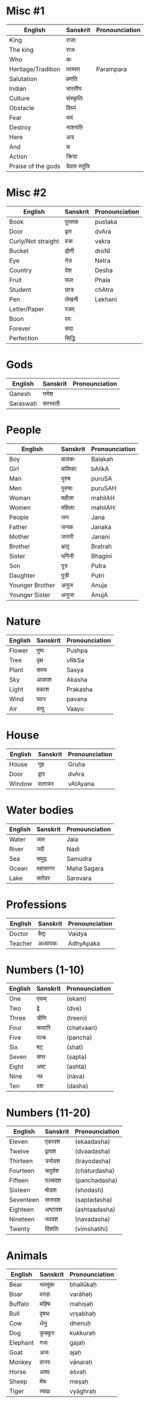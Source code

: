 # Misc #1
|English | Sanskrit | Pronounciation | 
|-|-|-|
|King|राजा|
|The king|राजः|
|Who|कः|
|Heritage/Tradition|परम्परा | Parampara
|Salutation|प्रणति|
|Indian|भारतीय |
|Culture|संस्कृतिः|
|Obstacle|विघ्नं |
|Fear|भयं |
|Destroy|नाशयति|
|Here|अत्र |
|And|च|
|Action|क्रिया|
|Praise of the gods|देवता स्तुतिः|

# Misc #2
|English | Sanskrit | Pronounciation | 
|-|-|-|
|Book|पुस्तक|pustaka
|Door|द्वार|dvAra
|Curly/Not straight|वक्र|vakra|
|Bucket|द्रोणी|droNI|
|Eye|नेत्र|Netra|
|Country|देश|Desha
|Fruit|फल|Phala
|Student|छात्र|chAtra
|Pen|लेखनी|Lekhani|
|Letter/Paper|पत्रम्||
|Boon|वरः||
|Forever|सदा|
|Perfection|सिद्धि|

# Gods
|English | Sanskrit | Pronounciation | 
|-|-|-|
|Ganesh|गणेश|
|Saraswati|सरस्वती|

# People
|English | Sanskrit | Pronounciation | 
|-|-|-|
|Boy|बालकः| Balakah
|Girl|बालिका| bAlikA
|Man| पुरुष | puruSA
|Men| पुरुषाः | puruSAH
|Woman| महीला | mahilAH
|Women| महिलाः | mahilAH:
|People|जन| Jana
|Father | जनक | Janaka
|Mother | जननी | Janani
|Brother | भ्रातृ | Bratrah
|Sister | भगिनी | Bhagini
|Son | पुत्र | Putra
|Daughter | पुत्री | Putri
|Younger Brother | अनुज | Anuja
|Younger Sister | अनुजा | AnujA

# Nature
|English | Sanskrit | Pronounciation | 
|-|-|-|
|Flower |पुष्प | Pushpa
|Tree| वृक्ष |vRkSa |
|Plant| सस्य | Sasya
|Sky| आकाश | Akasha
|Light| प्रकाश | Prakasha
|Wind| पवन | pavana
|Air| वायु | Vaayu

# House
|English | Sanskrit | Pronounciation | 
|-|-|-|
|House |गृह | Gruha
|Door |द्वार | dvAra
|Window | वातायन | vAtAyana

# Water bodies
|English | Sanskrit | Pronounciation | 
|-|-|-|
|Water|जल| Jala
|River|नदी| Nadi
|Sea|समुद्र| Samudra
|Ocean|महासागर| Maha Sagara
|Lake|सरोवर|Sarovara

# Professions
|English | Sanskrit | Pronounciation | 
|-|-|-|
|Doctor | वैद्य| Vaidya
|Teacher|अध्यापकः|AdhyApaka

# Numbers (1-10)
|English | Sanskrit | Pronounciation | 
|-|-|-|
|One| एकम् |(ekam)
|Two| द्वे |(dve)
|Three| त्रीणि |(treeni)
|Four| चत्वारि| (chatvaari)
|Five| पञ्च |(pancha)
|Six |षट् |(shat)
|Seven| सप्त |(sapta)
|Eight| अष्ट |(ashta)
|Nine| नव |(nava)
|Ten |दश |(dasha)

# Numbers (11-20)
|English | Sanskrit | Pronounciation | 
|-|-|-|
|Eleven |एकादश |(ekaadasha)
|Twelve| द्वादश |(dvaadasha)
|Thirteen| त्रयोदश |(trayodasha)
|Fourteen| चतुर्दश |(chaturdasha)
|Fifteen| पञ्चदश |(panchadasha)
|Sixteen| षोडश |(shodash)
|Seventeen| सप्तदश |(saptadasha)
|Eighteen| अष्टादश |(ashtaadasha)
|Nineteen| नवदश |(navadasha)
|Twenty| विंशतिः |(vimshatihi)

# Animals
|English | Sanskrit | Pronounciation | 
|-|-|-|
|Bear       |भल्लूकः|bhallūkaḥ|
|Boar       |वराहः |varāhaḥ
|Buffalo    |महिषः |mahiṣaḥ
|Bull       |वृषभः |vṛṣabhaḥ
|Cow        |धेनुः |dhenuḥ
|Dog        |कुक्कुरः |kukkuraḥ
|Elephant   |गजः |gajaḥ 
|Goat       |अजः |ajaḥ
|Monkey     |वानरः |vānaraḥ
|Horse      |अश्वः |aśvaḥ
|Sheep      |मेषः |meṣaḥ
|Tiger      |व्याघ्रः|vyāghraḥ|
